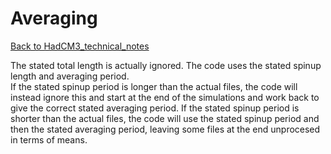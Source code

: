 # Averaging

[Back to HadCM3_technical_notes](HadCM3_technical_notes.md)

The stated total length is actually ignored.
The code uses the stated spinup length and averaging period.  
If the stated spinup period is longer than the actual files, the code will instead ignore this and start at the end of the simulations and work back to give the correct stated averaging period.
If the stated spinup period is shorter than the actual files, the code will use the stated spinup period and then the stated averaging period, leaving some files at the end unprocesed in terms of means.

